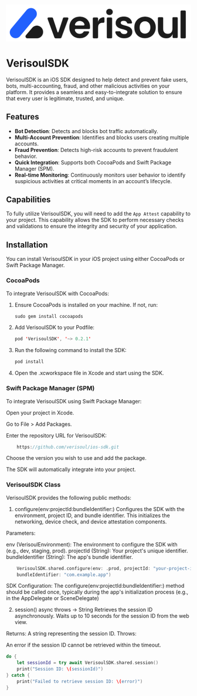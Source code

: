 ![Verisoul Logo](6e94465-Verisoul-logo-main-vector.svg)

# VerisoulSDK

VerisoulSDK is an iOS SDK designed to help detect and prevent fake users, bots, multi-accounting, fraud, and other malicious activities on your platform. It provides a seamless and easy-to-integrate solution to ensure that every user is legitimate, trusted, and unique.

## Features
- **Bot Detection**: Detects and blocks bot traffic automatically.
- **Multi-Account Prevention**: Identifies and blocks users creating multiple accounts.
- **Fraud Prevention**: Detects high-risk accounts to prevent fraudulent behavior.
- **Quick Integration**: Supports both CocoaPods and Swift Package Manager (SPM).
- **Real-time Monitoring**: Continuously monitors user behavior to identify suspicious activities at critical moments in an account’s lifecycle.

## Capabilities
To fully utilize VerisoulSDK, you will need to add the `App Attest` capability to your project. This capability allows the SDK to perform necessary checks and validations to ensure the integrity and security of your application.

## Installation

You can install VerisoulSDK in your iOS project using either CocoaPods or Swift Package Manager.

### CocoaPods

To integrate VerisoulSDK with CocoaPods:

1. Ensure CocoaPods is installed on your machine. If not, run:
   ```swift
   sudo gem install cocoapods
   ```
2. Add VerisoulSDK to your Podfile:
    ```swift
    pod 'VerisoulSDK', '~> 0.2.1'
     ```
3. Run the following command to install the SDK:
    ```swift
    pod install
     ```
4. Open the .xcworkspace file in Xcode and start using the SDK.


### Swift Package Manager (SPM)
To integrate VerisoulSDK using Swift Package Manager:

Open your project in Xcode.

Go to File > Add Packages.

Enter the repository URL for VerisoulSDK:
```swift
    https://github.com/verisoul/ios-sdk.git
```
Choose the version you wish to use and add the package.

The SDK will automatically integrate into your project.

### VerisoulSDK Class
VerisoulSDK provides the following public methods:

1. configure(env:projectId:bundleIdentifier:)
Configures the SDK with the environment, project ID, and bundle identifier. This initializes the networking, device check, and device attestation components.

Parameters:

env (VerisoulEnvironment): The environment to configure the SDK with (e.g., dev, staging, prod).
projectId (String): Your project's unique identifier.
bundleIdentifier (String): The app's bundle identifier.
```swift
    VerisoulSDK.shared.configure(env: .prod, projectId: "your-project-id", 
    bundleIdentifier: "com.example.app")
```
SDK Configuration: The configure(env:projectId:bundleIdentifier:) method should be called once, typically during the app's initialization process (e.g., in the AppDelegate or SceneDelegate)

2. session() async throws -> String
Retrieves the session ID asynchronously. Waits up to 10 seconds for the session ID from the web view.

Returns:
A string representing the session ID.
Throws:

An error if the session ID cannot be retrieved within the timeout.
```swift
do {
    let sessionId = try await VerisoulSDK.shared.session()
    print("Session ID: \(sessionId)")
} catch {
    print("Failed to retrieve session ID: \(error)")
}
```
